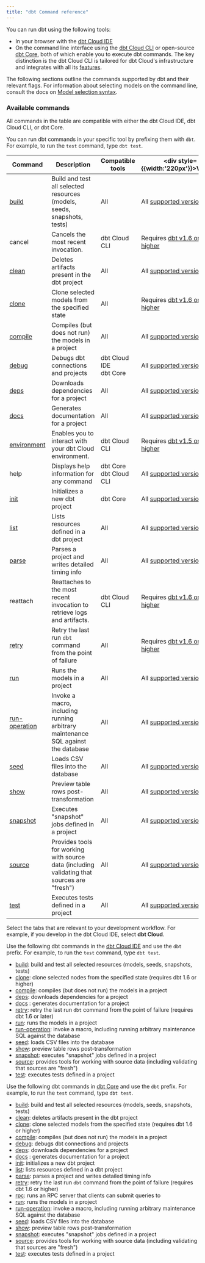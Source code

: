 ```yaml
---
title: "dbt Command reference"
---
```


You can run dbt using the following tools:

- In your browser with the [dbt Cloud IDE](/docs/cloud/dbt-cloud-ide/develop-in-the-cloud) 
- On the command line interface using the [dbt Cloud CLI](/docs/cloud/cloud-cli-installation) or open-source [dbt Core](/docs/core/installation-overview), both of which enable you to execute dbt commands. The key distinction is the dbt Cloud CLI is tailored for dbt Cloud's infrastructure and integrates with all its [features](/docs/cloud/about-cloud/dbt-cloud-features).

The following sections outline the commands supported by dbt and their relevant flags. For information about selecting models on the command line, consult the docs on [Model selection syntax](/reference/node-selection/syntax).

### Available commands

<VersionBlock firstVersion="1.6">

All commands in the table are compatible with either the dbt Cloud IDE, dbt Cloud CLI, or dbt Core.  

You can run dbt commands in your specific tool by prefixing them with `dbt`.  For example, to run the `test` command, type `dbt test`.

| Command | Description | Compatible tools | <div style={{width:'220px'}}>Version</div> |
| ------- | ----------- | ---------------- | ------- |
| [build](/reference/commands/build) | Build and test all selected resources (models, seeds, snapshots, tests) | All | All [supported versions](/docs/dbt-versions/core) |
| cancel  | Cancels the most recent invocation.| dbt Cloud CLI | Requires [dbt v1.6 or higher](/docs/dbt-versions/core) |
| [clean](/reference/commands/clean) | Deletes artifacts present in the dbt project | All | All [supported versions](/docs/dbt-versions/core) |
| [clone](/reference/commands/clone) | Clone selected models from the specified state | All | Requires [dbt v1.6 or higher](/docs/dbt-versions/core)  |
| [compile](/reference/commands/compile) | Compiles (but does not run) the models in a project | All | All [supported versions](/docs/dbt-versions/core) |
| [debug](/reference/commands/debug)  | Debugs dbt connections and projects  | dbt Cloud IDE <br /> dbt Core  | All [supported versions](/docs/dbt-versions/core) |
| [deps](/reference/commands/deps) | Downloads dependencies for a project  | All | All [supported versions](/docs/dbt-versions/core) |
| [docs](/reference/commands/cmd-docs) | Generates documentation for a project | All | All [supported versions](/docs/dbt-versions/core) |
| [environment](/reference/commands/dbt-environment)  | Enables you to interact with your dbt Cloud environment.  | dbt Cloud CLI | Requires [dbt v1.5 or higher](/docs/dbt-versions/core) |
| help | Displays help information for any command | dbt Core <br /> dbt Cloud CLI | All [supported versions](/docs/dbt-versions/core) |
| [init](/reference/commands/init)  | Initializes a new dbt project  | dbt Core | All [supported versions](/docs/dbt-versions/core) |
| [list](/reference/commands/list) | Lists resources defined in a dbt project | All | All [supported versions](/docs/dbt-versions/core) |
| [parse](/reference/commands/parse) | Parses a project and writes detailed timing info | All | All [supported versions](/docs/dbt-versions/core) |
| reattach | Reattaches to the most recent invocation to retrieve logs and artifacts. | dbt Cloud CLI | Requires [dbt v1.6 or higher](/docs/dbt-versions/core) |
| [retry](/reference/commands/retry) | Retry the last run `dbt` command from the point of failure | All | Requires [dbt v1.6 or higher](/docs/dbt-versions/core) |
| [run](/reference/commands/run) | Runs the models in a project | All | All [supported versions](/docs/dbt-versions/core) |
| [run-operation](/reference/commands/run-operation) | Invoke a macro, including running arbitrary maintenance SQL against the database | All | All [supported versions](/docs/dbt-versions/core) |
| [seed](/reference/commands/seed) | Loads CSV files into the database  | All | All [supported versions](/docs/dbt-versions/core) |
| [show](/reference/commands/show) | Preview table rows post-transformation  | All | All [supported versions](/docs/dbt-versions/core) |
| [snapshot](/reference/commands/snapshot) | Executes "snapshot" jobs defined in a project  | All | All [supported versions](/docs/dbt-versions/core) |
| [source](/reference/commands/source) | Provides tools for working with source data (including validating that sources are "fresh")  | All | All [supported versions](/docs/dbt-versions/core) |
| [test](/reference/commands/test) | Executes tests defined in a project  | All | All [supported versions](/docs/dbt-versions/core) |


</VersionBlock>

<VersionBlock lastVersion="1.5">

Select the tabs that are relevant to your development workflow. For example, if you develop in the dbt Cloud IDE, select **dbt Cloud**.  

<Tabs>
<TabItem value="cloud" label="dbt Cloud IDE">

Use the following dbt commands in the [dbt Cloud IDE](/docs/cloud/dbt-cloud-ide/develop-in-the-cloud) and use the `dbt` prefix. For example, to run the `test` command, type `dbt test`.

- [build](/reference/commands/build): build and test all selected resources (models, seeds, snapshots, tests)
- [clone](/reference/commands/clone): clone selected nodes from the specified state (requires dbt 1.6 or higher)
- [compile](/reference/commands/compile): compiles (but does not run) the models in a project
- [deps](/reference/commands/deps): downloads dependencies for a project
- [docs](/reference/commands/cmd-docs) : generates documentation for a project
- [retry](/reference/commands/retry): retry the last run `dbt` command from the point of failure (requires dbt 1.6 or later)
- [run](/reference/commands/run): runs the models in a project
- [run-operation](/reference/commands/run-operation): invoke a macro, including running arbitrary maintenance SQL against the database
- [seed](/reference/commands/seed): loads CSV files into the database
- [show](/reference/commands/show): preview table rows post-transformation
- [snapshot](/reference/commands/snapshot): executes "snapshot" jobs defined in a project
- [source](/reference/commands/source): provides tools for working with source data (including validating that sources are "fresh")
- [test](/reference/commands/test): executes tests defined in a project

</TabItem>

<TabItem value="cli" label="dbt Core">

Use the following dbt commands in [dbt Core](/docs/core/installation-overview) and use the `dbt` prefix. For example, to run the `test` command, type `dbt test`.

- [build](/reference/commands/build): build and test all selected resources (models, seeds, snapshots, tests)
- [clean](/reference/commands/clean): deletes artifacts present in the dbt project
- [clone](/reference/commands/clone): clone selected models from the specified state (requires dbt 1.6 or higher)
- [compile](/reference/commands/compile): compiles (but does not run) the models in a project
- [debug](/reference/commands/debug): debugs dbt connections and projects
- [deps](/reference/commands/deps): downloads dependencies for a project
- [docs](/reference/commands/cmd-docs) : generates documentation for a project
- [init](/reference/commands/init): initializes a new dbt project
- [list](/reference/commands/list): lists resources defined in a dbt project
- [parse](/reference/commands/parse): parses a project and writes detailed timing info
- [retry](/reference/commands/retry): retry the last run `dbt` command from the point of failure (requires dbt 1.6 or higher)
- [rpc](/reference/commands/rpc): runs an RPC server that clients can submit queries to
- [run](/reference/commands/run): runs the models in a project
- [run-operation](/reference/commands/run-operation): invoke a macro, including running arbitrary maintenance SQL against the database
- [seed](/reference/commands/seed): loads CSV files into the database
- [show](/reference/commands/show): preview table rows post-transformation
- [snapshot](/reference/commands/snapshot): executes "snapshot" jobs defined in a project
- [source](/reference/commands/source): provides tools for working with source data (including validating that sources are "fresh")
- [test](/reference/commands/test): executes tests defined in a project

</TabItem>

</Tabs>
</VersionBlock>
